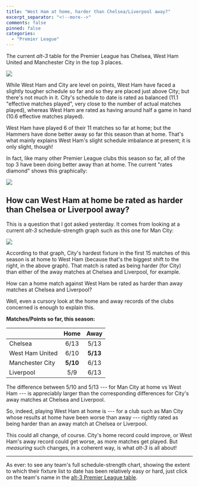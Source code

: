 ```yaml
---
title: "West Ham at home, harder than Chelsea/Liverpool away?"
excerpt_separator: "<!--more-->"
comments: false
pinned: false
categories: 
  - "Premier League"
---
```


The current _alt-3_ table for the Premier League has Chelsea, West Ham United and Manchester City in the top 3 places.

<img align="center" src="/assets/images/2021-11-10-PL-table-top.png">

While West Ham and City are level on points, West Ham have faced a slightly tougher schedule so far and so they are placed just above City; but there's not much in it. City's schedule to date is rated as balanced (11.1 "effective matches played", very close to the number of actual matches played), whereas West Ham are rated as having around half a game in hand (10.6 effective matches played). 

West Ham have played 6 of their 11 matches so far at home; but the Hammers have done better away so far this season than at home.  That's what mainly explains West Ham's slight schedule imbalance at present; it is only slight, though!

In fact, like many other Premier League clubs this season so far, all of the top 3 have been doing better away than at home.  The current "rates diamond" shows this graphically:

<img align="center" src="/assets/images/2021-11-10-PL-rates-diamond.png">

## How can West Ham at home be rated as harder than Chelsea or Liverpool away?

This is a question that I got asked yesterday.  It comes from looking at a current _alt-3_ schedule-strength graph such as this one for Man City:

<img align="center" src="/assets/images/2021-11-10-MnC-schedule-strength.png">

According to that graph, City's hardest fixture in the first 15 matches of this season is at home to West Ham (because that's the biggest shift to the right, in the above graph). That match is rated as being harder (for City) than either of the away matches at Chelsea and Liverpool, for example.

How can a home match against West Ham be rated as harder than away matches at Chelsea and Liverpool?

Well, even a cursory look at the home and away records of the clubs concerned is enough to explain this. 

**Matches/Points so far, this season:**

|| Home | Away |
|:----|:----:|:----:|
Chelsea | 6/13 | 5/13 |
West Ham United | 6/10 | **5/13** |
Manchester City | **5/10** | 6/13 |
Liverpool | 5/9 | 6/13 |

The difference between 5/10 and 5/13 --- for Man City at home vs West Ham --- is appreciably larger than the corresponding differences for City's away matches at Chelsea and Liverpool.

So, indeed, playing West Ham at home is --- for a club such as Man City whose results at home have been worse than away --- rightly rated as being harder than an away match at Chelsea or Liverpool.

This could all change, of course.  City's home record could improve, or West Ham's away record could get worse, as more matches get played.  But _measuring_ such changes, in a coherent way, is what _alt-3_ is all about!



-----

As ever: to see any team's full schedule-strength chart, showing the extent to which their fixture list to date has been relatively easy or hard, just click on the team's name in the [alt-3 Premier League table](https://alt-3.uk/leagues/england-premier-league/).




